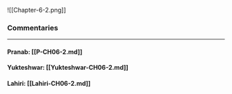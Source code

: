 ![[Chapter-6-2.png]]

### Commentaries

---

#### Pranab: [[P-CH06-2.md]]

#### Yukteshwar: [[Yukteshwar-CH06-2.md]]

#### Lahiri: [[Lahiri-CH06-2.md]]
